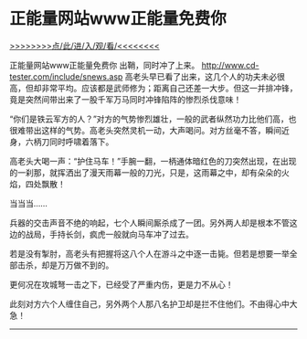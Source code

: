 # 正能量网站www正能量免费你

<a href="https://8h9e.vip/">>>>>>>>>点/此/进/入/观/看/<<<<<<<<</a>

正能量网站www正能量免费你
出鞘，同时冲了上来。
http://www.cd-tester.com/include/snews.asp
高老头早已看了出来，这几个人的功夫未必很高，但却非常平均。应该都是武师修为；距离自己还差一大步。但这一并排冲锋，竟是突然间带出来了一股千军万马同时冲锋陷阵的惨烈杀伐意味！

“你们是铁云军方的人？”对方的气势惨烈雄壮，一般的武者纵然功力比他们高，也很难带出这样的气势。高老头突然灵机一动，大声喝问。对方丝毫不答，瞬间近身，六柄刀同时呼啸着落下。

高老头大喝一声：“护住马车！”手腕一翻，一柄通体暗红色的刀突然出现，在出现的一刹那，就挥洒出了漫天雨幕一般的刀光，只是，这雨幕之中，却有朵朵的火焰，四处飘散！

当当当……

兵器的交击声音不绝的响起，七个人瞬间厮杀成了一团。另外两人却是根本不管这边的战局，手持长剑，疯虎一般就向马车冲了过去。

若是没有掣肘，高老头有把握将这八个人在游斗之中逐一击毙。但若是想要一举全部击杀，却是万万做不到的。

更何况在攻城弩一击之下，已经受了严重内伤，更是力不从心！

此刻对方六个人缠住自己，另外两个人那八名护卫却是拦不住他们。不由得心中大急！

******************
